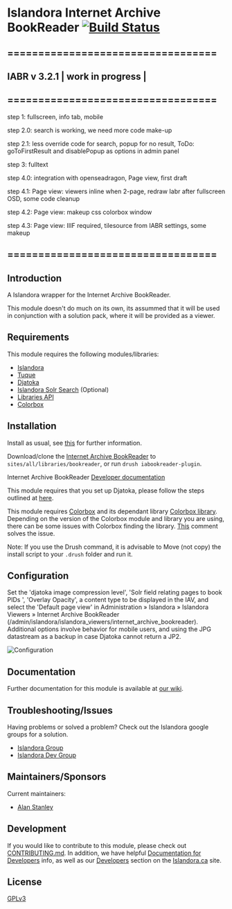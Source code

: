 # Islandora Internet Archive BookReader [![Build Status](https://travis-ci.org/Islandora/islandora_internet_archive_bookreader.png?branch=7.x)](https://travis-ci.org/Islandora/islandora_internet_archive_bookreader)

## ==================================
## IABR v 3.2.1  | work in progress |
## ==================================

 step 1: fullscreen, info tab, mobile
 
 step 2.0: search is working, we need more code make-up
 
 step 2.1: less override code for search, popup for no result, ToDo: goToFirstResult and disablePopup as options in admin panel 

 step 3: fulltext
 
 step 4.0: integration with openseadragon, Page view, first draft
 
 step 4.1: Page view: viewers inline when 2-page, redraw Iabr after fullscreen OSD, some code cleanup
 
 step 4.2: Page view: makeup css colorbox window
 
 step 4.3: Page view: IIIF required, tilesource from IABR settings, some makeup



## ==================================
## Introduction

A Islandora wrapper for the Internet Archive BookReader.

This module doesn't do much on its own, its assummed that it will be used in conjunction with a solution pack, where it will be provided as a viewer.

## Requirements

This module requires the following modules/libraries:

* [Islandora](https://github.com/islandora/islandora)
* [Tuque](https://github.com/islandora/tuque)
* [Djatoka](http://sourceforge.net/apps/mediawiki/djatoka/index.php?title=Main_Page)
* [Islandora Solr Search](https://github.com/Islandora/islandora_solr_search/) (Optional)
* [Libraries API](https://www.drupal.org/project/libraries)
* [Colorbox](https://www.drupal.org/project/colorbox)


## Installation

Install as usual, see [this](https://drupal.org/documentation/install/modules-themes/modules-7) for further information.

Download/clone the [Internet Archive BookReader](https://github.com/Islandora/internet_archive_bookreader.git) to `sites/all/libraries/bookreader`, or run `drush iabookreader-plugin`.

Internet Archive BookReader [Developer documentation](http://openlibrary.org/dev/docs/bookreader)

This module requires that you set up Djatoka, please follow the steps outlined at [here](https://wiki.duraspace.org/pages/viewpage.action?pageId=34658947).

This module requires [Colorbox](https://www.drupal.org/project/colorbox) and its dependant library [Colorbox library](http://www.jacklmoore.com/colorbox/). Depending on the version of the Colorbox module and library you are using, there can be some issues with Colorbox finding the library. [This](https://www.drupal.org/node/1074474#comment-9137159) comment solves the issue.

Note: If you use the Drush command, it is advisable to Move (not copy) the install script to your `.drush` folder and run it.

## Configuration

Set the 'djatoka image compression level', 'Solr field relating pages to book PIDs ', 'Overlay Opacity', a content type to be displayed in the IAV, and select the 'Default page view' in Administration » Islandora » Islandora Viewers » Internet Archive BookReader (/admin/islandora/islandora_viewers/internet_archive_bookreader). Additional options involve behavior for mobile users, and using the JPG datastream as a backup in case Djatoka cannot return a JP2.

![Configuration](https://cloud.githubusercontent.com/assets/10052068/24043645/fce70382-0aed-11e7-9e70-11678aa7d1df.png)

## Documentation

Further documentation for this module is available at [our wiki](https://wiki.duraspace.org/display/ISLANDORA/Islandora+Internet+Archive+Bookreader).

## Troubleshooting/Issues

Having problems or solved a problem? Check out the Islandora google groups for a solution.

* [Islandora Group](https://groups.google.com/forum/?hl=en&fromgroups#!forum/islandora)
* [Islandora Dev Group](https://groups.google.com/forum/?hl=en&fromgroups#!forum/islandora-dev)

## Maintainers/Sponsors

Current maintainers:

* [Alan Stanley](https://github.com/ajstanley)

## Development

If you would like to contribute to this module, please check out [CONTRIBUTING.md](CONTRIBUTING.md). In addition, we have helpful [Documentation for Developers](https://github.com/Islandora/islandora/wiki#wiki-documentation-for-developers) info, as well as our [Developers](http://islandora.ca/developers) section on the [Islandora.ca](http://islandora.ca) site.

## License

[GPLv3](http://www.gnu.org/licenses/gpl-3.0.txt)
